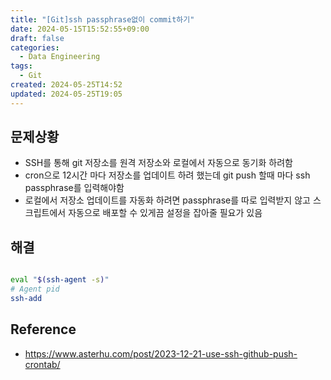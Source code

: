 ```yaml
---
title: "[Git]ssh passphrase없이 commit하기"
date: 2024-05-15T15:52:55+09:00
draft: false
categories:
  - Data Engineering
tags:
  - Git
created: 2024-05-25T14:52
updated: 2024-05-25T19:05
---
```


## 문제상황

- SSH를 통해 git 저장소를 원격 저장소와 로컬에서 자동으로 동기화 하려함
- cron으로 12시간 마다 저장소를 업데이트 하려 했는데 git push 할때 마다 ssh passphrase를 입력해야함
- 로컬에서 저장소 업데이트를 자동화 하려면 passphrase를 따로 입력받지 않고 스크립트에서 자동으로 배포할 수 있게끔 설정을  잡아줄 필요가 있음



## 해결

```bash

eval "$(ssh-agent -s)"
# Agent pid 
ssh-add

```

## Reference

- <https://www.asterhu.com/post/2023-12-21-use-ssh-github-push-crontab/>


